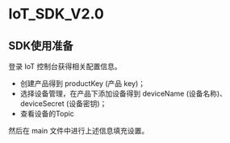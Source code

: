 # IoT_SDK_V2.0  

## SDK使用准备  
登录 IoT 控制台获得相关配置信息。

- 创建产品得到 productKey (产品 key)；
- 选择设备管理，在产品下添加设备得到 deviceName (设备名称)、 deviceSecret (设备密钥)；
- 查看设备的Topic

然后在 main 文件中进行上述信息填充设置。